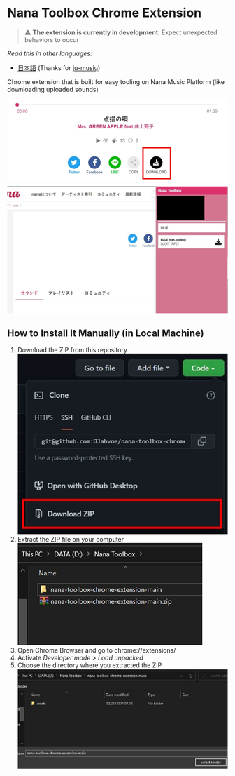 # Nana Toolbox Chrome Extension
> ⚠️ **The extension is currently in development**: Expect unexpected behaviors to occur

*Read this in other languages:*
- [日本語](https://github.com/DJahvoe/nana-toolbox-chrome-extension/blob/main/README.ja.md) (Thanks for [ju-musiq](https://github.com/ju-musiq))

Chrome extension that is built for easy tooling on Nana Music Platform (like downloading uploaded sounds)

![download functionality](https://github.com/DJahvoe/nana-toolbox-chrome-extension/blob/main/img/functionality.jpg)
![pop-up functionality](https://github.com/DJahvoe/nana-toolbox-chrome-extension/blob/main/img/small-popup.jpg)

## How to Install It Manually (in Local Machine)
1. Download the ZIP from this repository <br />
![download step](https://github.com/DJahvoe/nana-toolbox-chrome-extension/blob/main/img/download-step.jpg)
2. Extract the ZIP file on your computer <br />
![extracted step](https://github.com/DJahvoe/nana-toolbox-chrome-extension/blob/main/img/extracted-step.jpg)
3. Open Chrome Browser and go to chrome://extensions/
4. Activate *Developer mode* > *Load unpacked*
5. Choose the directory where you extracted the ZIP <br />
![open directory step](https://github.com/DJahvoe/nana-toolbox-chrome-extension/blob/main/img/open-directory-step.jpg)
